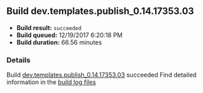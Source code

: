 ## Build dev.templates.publish_0.14.17353.03
- **Build result:** `succeeded`
- **Build queued:** 12/19/2017 6:20:18 PM
- **Build duration:** 66.56 minutes
### Details
Build [dev.templates.publish_0.14.17353.03](https://winappstudio.visualstudio.com/web/build.aspx?pcguid=a4ef43be-68ce-4195-a619-079b4d9834c2&builduri=vstfs%3a%2f%2f%2fBuild%2fBuild%2f24464) succeeded
Find detailed information in the [build log files](https://uwpctdiags.blob.core.windows.net/buildlogs/dev.templates.publish_0.14.17353.03_logs.zip)
